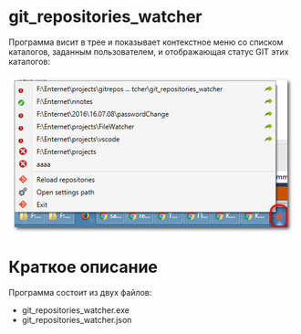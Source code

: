 # git_repositories_watcher

Программа висит в трее и показывает контекстное меню со списком каталогов, заданным пользователем,
и отображающая статус GIT этих каталогов:

![](help/01.png)

# Краткое описание

Программа состоит из двух файлов: 

- git_repositories_watcher.exe
- git_repositories_watcher.json

